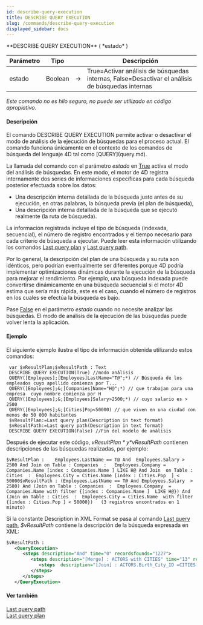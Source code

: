 ```yaml
---
id: describe-query-execution
title: DESCRIBE QUERY EXECUTION
slug: /commands/describe-query-execution
displayed_sidebar: docs
---
```


<!--REF #_command_.DESCRIBE QUERY EXECUTION.Syntax-->**DESCRIBE QUERY EXECUTION** ( *estado* )<!-- END REF-->
<!--REF #_command_.DESCRIBE QUERY EXECUTION.Params-->
| Parámetro | Tipo |  | Descripción |
| --- | --- | --- | --- |
| estado | Boolean | &#8594;  | True=Activar análisis de búsquedas internas, False=Desactivar el análisis de búsquedas internas |

<!-- END REF-->

*Este comando no es hilo seguro, no puede ser utilizado en código apropiativo.*


#### Descripción 

<!--REF #_command_.DESCRIBE QUERY EXECUTION.Summary-->El comando DESCRIBE QUERY EXECUTION permite activar o desactivar el modo de análisis de la ejecución de búsquedas para el proceso actual.<!-- END REF--> El comando funciona únicamente en el contexto de los comandos de búsqueda del lenguaje 4D tal como [QUERY](query.md). 

La llamada del comando con el parámetro *estado* en [True](true.md "True") activa el modo del análisis de búsquedas. En este modo, el motor de 4D registra internamente dos series de informaciones específicas para cada búsqueda posterior efectuada sobre los datos:

* Una descripción interna detallada de la búsqueda justo antes de su ejecución, en otras palabras, la búsqueda previa (el plan de búsqueda),
* Una descripción interna detallada de la búsqueda que se ejecutó realmente (la ruta de búsqueda).

La información registrada incluye el tipo de búsqueda (indexada, secuencial), el número de registro encontrados y el tiempo necesario para cada criterio de búsqueda a ejecutar. Puede leer esta información utilizando los comandos [Last query plan](last-query-plan.md) y [Last query path](last-query-path.md).

Por lo general, la descripción del plan de una búsqueda y su ruta son idénticos, pero podrían eventualmente ser diferentes porque 4D podría implementar optimizaciones dinámicas durante la ejecución de la búsqueda para mejorar el rendimiento. Por ejemplo, una búsqueda índexada puede convertirse dinámicamente en una búsqueda secuencial si el motor 4D estima que sería más rápida, este es el caso, cuando el número de registros en los cuales se efectúa la búsqueda es bajo.

Pase [False](false.md "False") en el parámetro *estado* cuando no necesite analizar las búsquedas. El modo de análisis de la ejecución de las búsquedas puede volver lenta la aplicación.

#### Ejemplo 

El siguiente ejemplo ilustra el tipo de información obtenida utilizando estos comandos:

```4d
 var $vResultPlan;$vResultPath : Text
 DESCRIBE QUERY EXECUTION(True) //modo análisis
 QUERY([Employees];[Employees]LastName="T@";*) // Búsqueda de los empleados cuyo apellido comienza por T...
 QUERY([Employees];&;[Companies]Name="H@";*) // que trabajan para una empresa  cuyo nombre comienza por H
 QUERY([Employees];&;[Employees]Salary>2500;*) // cuyo salario es > 2500
 QUERY([Employees];&;[Cities]Pop<50000) // que viven en una ciudad con menos de 50 000 habitantes
 $vResultPlan:=Last query plan(Description in text format)
 $vResultPath:=Last query path(Description in text format)
 DESCRIBE QUERY EXECUTION(False) //Fin del modelo de análisis
```

Después de ejecutar este código, *$vResultPlan* y *$vResultPath* contienen descripciones de las búsquedas realizadas, por ejemplo: 

```RAW
$vResultPlan :    Employees.LastName == T@ And  Employees.Salary > 2500 And Join on Table : Companies  :   Employees.Company = Companies.Name [index : Companies.Name ] LIKE H@ And Join  on Table : Cities  :  Employees.City = Cities.Name [index : Cities.Pop  ] < 50000$vResultPath : (Employees.LastName == T@ And Employees.Salary  > 2500) And (Join on Table : Companies  :  Employees.Company  = Companies.Name with filter {[index : Companies.Name ]  LIKE H@}) And (Join on Table : Cities  :  Employees.City = Cities.Name  with filter {[index : Cities.Pop ] < 50000})   (3 registros encontrados en 1  minuto)
```

Si la constante Description in XML Format se pasa al comando [Last query path](last-query-path.md "Last query path"), *$vResultPath* contiene la descripción de la búsqueda expresada en XML:

```XML
$vResultPath : 
   <QueryExecution>
      <steps description="And" time="0" recordsfounds="1227">
         <steps description="[Merge] : ACTORS with CITIES" time="13" recordsfounds="1227">
            <steps  description="[Join] : ACTORS.Birth_City_ID =CITIES.City_ID" time="13"  recordsfounds="1227"/>
         </steps>
      </steps>
   </QueryExecution>
```

#### Ver también 

[Last query path](last-query-path.md)  
[Last query plan](last-query-plan.md)  